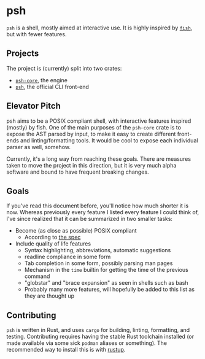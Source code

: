 # psh

`psh` is a shell, mostly aimed at interactive use. It is highly inspired by
[`fish`](https://fishshell.com/), but with fewer features.

## Projects

The project is (currently) split into two crates:

- [`psh-core`](psh-core/README.md), the engine
- [`psh`](psh/README.md), the official CLI front-end

## Elevator Pitch

psh aims to be a POSIX compliant shell, with interactive features inspired
(mostly) by fish. One of the main purposes of the `psh-core` crate is to expose
the AST parsed by input, to make it easy to create different front-ends and
linting/formatting tools. It would be cool to expose each individual parser as
well, somehow.

Currently, it's a long way from reaching these goals. There are measures taken
to move the project in this direction, but it is very much alpha software and
bound to have frequent breaking changes.

## Goals

If you've read this document before, you'll notice how much shorter it is now.
Whereas previously every feature I listed every feature I could think of, I've
since realized that it can be summarized in two smaller tasks:

- Become (as close as possible) POSIX compliant
    - According to [the
      spec](https://pubs.opengroup.org/onlinepubs/9699919799/utilities/V3_chap02.html)
- Include quality of life features
    - Syntax highlighting, abbreviations, automatic suggestions
    - readline compliance in some form
    - Tab completion in some form, possibly parsing man pages
    - Mechanism in the `time` builtin for getting the time of the previous
      command
    - "globstar" and "brace expansion" as seen in shells such as bash
    - Probably many more features, will hopefully be added to this list as they
      are thought up

## Contributing

`psh` is written in Rust, and uses `cargo` for building, linting, formatting,
and testing. Contributing requires having the stable Rust toolchain installed
(or made available via some sick `podman` aliases or something). The recommended
way to install this is with [rustup](https://rustup.rs).
